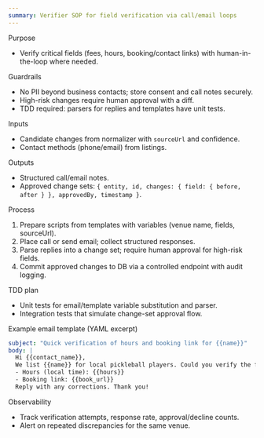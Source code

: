 ```yaml
---
summary: Verifier SOP for field verification via call/email loops
---
```


Purpose
- Verify critical fields (fees, hours, booking/contact links) with human-in-the-loop where needed.

Guardrails
- No PII beyond business contacts; store consent and call notes securely.
- High-risk changes require human approval with a diff.
- TDD required: parsers for replies and templates have unit tests.

Inputs
- Candidate changes from normalizer with `sourceUrl` and confidence.
- Contact methods (phone/email) from listings.

Outputs
- Structured call/email notes.
- Approved change sets: `{ entity, id, changes: { field: { before, after } }, approvedBy, timestamp }`.

Process
1) Prepare scripts from templates with variables (venue name, fields, sourceUrl).
2) Place call or send email; collect structured responses.
3) Parse replies into a change set; require human approval for high-risk fields.
4) Commit approved changes to DB via a controlled endpoint with audit logging.

TDD plan
- Unit tests for email/template variable substitution and parser.
- Integration tests that simulate change-set approval flow.

Example email template (YAML excerpt)
```yaml
subject: "Quick verification of hours and booking link for {{name}}"
body: |
  Hi {{contact_name}},
  We list {{name}} for local pickleball players. Could you verify the following?
  - Hours (local time): {{hours}}
  - Booking link: {{book_url}}
  Reply with any corrections. Thank you!
```

Observability
- Track verification attempts, response rate, approval/decline counts.
- Alert on repeated discrepancies for the same venue.
